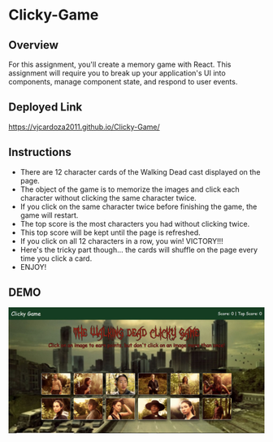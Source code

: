 # Clicky-Game

## Overview

For this assignment, you'll create a memory game with React. This assignment will require you to break up your application's UI into components, manage component state, and respond to user events.

## Deployed Link

https://vjcardoza2011.github.io/Clicky-Game/

## Instructions

* There are 12 character cards of the Walking Dead cast displayed on the page. 
* The object of the game is to memorize the images and click each character without clicking the same character twice.
* If you click on the same character twice before finishing the game, the game will restart.
* The top score is the most characters you had without clicking twice.
* This top score will be kept until the page is refreshed.
* If you click on all 12 characters in a row, you win! VICTORY!!!
* Here's the tricky part though... the cards will shuffle on the page every time you click a card.
* ENJOY!

## DEMO

 ![Alt text](public/assets/ReadMePic.JPG)